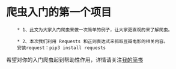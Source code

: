 爬虫入门的第一个项目
========================

        * 1、此文为大家入门爬虫来做一次简单的例子，让大家更直观的来了解爬虫。

        * 2、本次我们利用 Requests 和正则表达式来抓取豆瓣电影的相关内容。
        安装request：pip3 install requests


希望对你的入门爬虫起到帮助性作用，详情请关注[我的简书](http://www.jianshu.com/u/da1677475c27)

